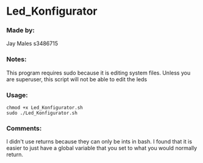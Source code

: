 # Led_Konfigurator

### Made by:
Jay Males
s3486715

### Notes:
This program requires sudo because it is editing system files.
Unless you are superuser, this script will not be able to edit the leds

### Usage:
```
chmod +x Led_Konfigurator.sh
sudo ./Led_Konfigurator.sh
```

### Comments:
I didn't use returns because they can only be ints in bash. I found that it is easier to just have a global variable that you set to what you would normally return.
